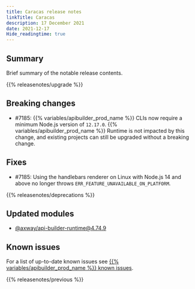 ```yaml
---
title: Caracas release notes
linkTitle: Caracas
description: 17 December 2021
date: 2021-12-17
Hide_readingtime: true
---
```

## Summary
Brief summary of the notable release contents.

{{% releasenotes/upgrade %}}

## Breaking changes
* #7185: {{% variables/apibuilder_prod_name %}} CLIs now require a minimum Node.js version of `12.17.0`. {{% variables/apibuilder_prod_name %}} Runtime is not impacted by this change, and existing projects can still be upgraded without a breaking change.


<!-- ## Features -->

## Fixes
* #7185: Using the handlebars renderer on Linux with Node.js 14 and above no longer throws `ERR_FEATURE_UNAVAILABLE_ON_PLATFORM`.

{{% releasenotes/deprecations %}}

<!-- Regenerate modules/plugins with api-builder-tools script -->
## Updated modules
* [@axway/api-builder-runtime@4.74.9](https://www.npmjs.com/package/@axway/api-builder-runtime/v/4.74.9)

<!-- ## Updated plugins -->

## Known issues
For a list of up-to-date known issues see [{{% variables/apibuilder_prod_name %}} known issues](/docs/known_issues/).

{{% releasenotes/previous %}}